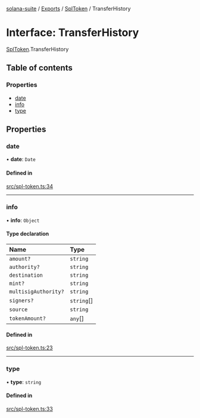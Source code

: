 [solana-suite](../README.md) / [Exports](../modules.md) / [SplToken](../modules/SplToken.md) / TransferHistory

# Interface: TransferHistory

[SplToken](../modules/SplToken.md).TransferHistory

## Table of contents

### Properties

- [date](SplToken.TransferHistory.md#date)
- [info](SplToken.TransferHistory.md#info)
- [type](SplToken.TransferHistory.md#type)

## Properties

### date

• **date**: `Date`

#### Defined in

[src/spl-token.ts:34](https://github.com/fukaoi/solana-suite/blob/3d6e966/src/spl-token.ts#L34)

___

### info

• **info**: `Object`

#### Type declaration

| Name | Type |
| :------ | :------ |
| `amount?` | `string` |
| `authority?` | `string` |
| `destination` | `string` |
| `mint?` | `string` |
| `multisigAuthority?` | `string` |
| `signers?` | `string`[] |
| `source` | `string` |
| `tokenAmount?` | `any`[] |

#### Defined in

[src/spl-token.ts:23](https://github.com/fukaoi/solana-suite/blob/3d6e966/src/spl-token.ts#L23)

___

### type

• **type**: `string`

#### Defined in

[src/spl-token.ts:33](https://github.com/fukaoi/solana-suite/blob/3d6e966/src/spl-token.ts#L33)
